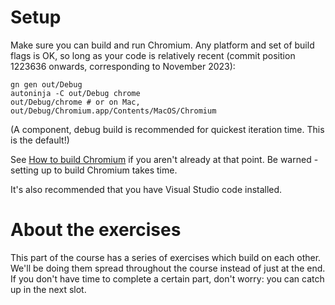 # Setup

Make sure you can build and run Chromium. Any platform and set of build flags is
OK, so long as your code is relatively recent (commit position 1223636 onwards,
corresponding to November 2023):

```shell
gn gen out/Debug
autoninja -C out/Debug chrome
out/Debug/chrome # or on Mac, out/Debug/Chromium.app/Contents/MacOS/Chromium
```

(A component, debug build is recommended for quickest iteration time. This
is the default!)

See [How to build Chromium](https://www.chromium.org/developers/how-tos/get-the-code/)
if you aren't already at that point. Be warned - setting up to build Chromium
takes time.

It's also recommended that you have Visual Studio code installed.

# About the exercises

This part of the course has a series of exercises which build on each other.
We'll be doing them spread throughout the course instead of just at the end.
If you don't have time to complete a certain part, don't worry: you can
catch up in the next slot.